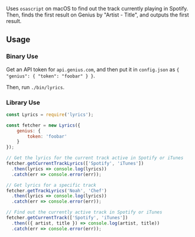 Uses `osascript` on macOS to find out the track currently playing in Spotify.
Then, finds the first result on Genius by "Artist - Title", and outputs the first result.

## Usage
### Binary Use
Get an API token for `api.genius.com`, and then put it in `config.json` as
`{ "genius": { "token": "foobar" } }`.

Then, run `./bin/lyrics`.

### Library Use
```javascript
const Lyrics = require('lyrics');

const fetcher = new Lyrics({
    genius: {
        token: 'foobar'
    }
});

// Get the lyrics for the current track active in Spotify or iTunes
fetcher.getCurrentTrackLyrics(['Spotify', 'iTunes'])
  .then(lyrics => console.log(lyrics))
  .catch(err => console.error(err));

// Get lyrics for a specific track
fetcher.getTrackLyrics('Noah', 'Chef')
  .then(lyrics => console.log(lyrics))
  .catch(err => console.error(err));

// Find out the currently active track in Spotify or iTunes
fetcher.getCurrentTrack(['Spotify', 'iTunes'])
  .then(({ artist, title }) => console.log(artist, title))
  .catch(err => console.error(err));
```

